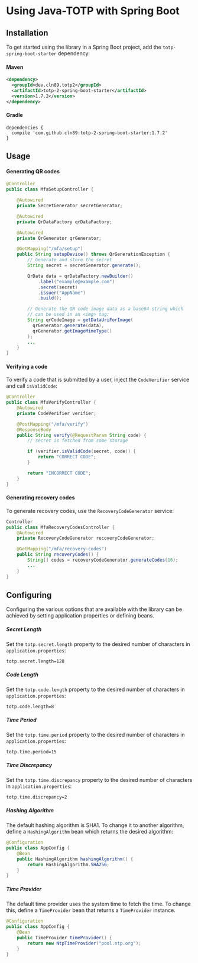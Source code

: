 # Using Java-TOTP with Spring Boot



## Installation

To get started using the library in a Spring Boot project, add the `totp-spring-boot-starter` dependency:

#### Maven

```xml
<dependency>
  <groupId>dev.cln89.totp2</groupId>
  <artifactId>totp-2-spring-boot-starter</artifactId>
  <version>1.7.2</version>
</dependency>
```

#### Gradle

```
dependencies {
  compile 'com.github.cln89:totp-2-spring-boot-starter:1.7.2'
}
```



## Usage

#### Generating QR codes

```java
@Controller
public class MfaSetupController {

    @Autowired
    private SecretGenerator secretGenerator;

    @Autowired
    private QrDataFactory qrDataFactory;

    @Autowired
    private QrGenerator qrGenerator;

    @GetMapping("/mfa/setup")
    public String setupDevice() throws QrGenerationException {
        // Generate and store the secret
        String secret = secretGenerator.generate();

        QrData data = qrDataFactory.newBuilder()
            .label("example@example.com")
            .secret(secret)
            .issuer("AppName")
            .build();

        // Generate the QR code image data as a base64 string which
        // can be used in an <img> tag:
        String qrCodeImage = getDataUriForImage(
          qrGenerator.generate(data), 
          qrGenerator.getImageMimeType()
        );
        ...
    }
}
```



#### Verifying a code

To verify a code that is submitted by a user, inject the `CodeVerifier` service and call `isValidCode`:


```java
@Controller
public class MfaVerifyController {
    @Autowired
    private CodeVerifier verifier;

    @PostMapping("/mfa/verify")
    @ResponseBody
    public String verify(@RequestParam String code) {
        // secret is fetched from some storage

        if (verifier.isValidCode(secret, code)) {
            return "CORRECT CODE";
        }

        return "INCORRECT CODE";
    }
}
```



#### Generating recovery codes

To generate recovery codes, use the `RecoveryCodeGenerator` service:

```java
Controller
public class MfaRecoveryCodesController {
    @Autowired
    private RecoveryCodeGenerator recoveryCodeGenerator;

    @GetMapping("/mfa/recovery-codes")
    public String recoveryCodes() {
        String[] codes = recoveryCodeGenerator.generateCodes(16);
        ...
    }
}
```






## Configuring

Configuring the various options that are available with the library can be achieved by setting application properties or defining beans.



##### Secret Length

Set the `totp.secret.length` property to the desired number of characters in `application.properties`:

```
totp.secret.length=128
```



##### Code Length

Set the `totp.code.length` property to the desired number of characters in `application.properties`:

```
totp.code.length=8
```



##### Time Period

Set the `totp.time.period` property to the desired number of characters in `application.properties`:

```
totp.time.period=15
```



##### Time Discrepancy

Set the `totp.time.discrepancy` property to the desired number of characters in `application.properties`:

```
totp.time.discrepancy=2
```



##### Hashing Algorithm

The default hashing algorithm is SHA1. To change it to another algorithm, define a `HashingAlgorithm` bean which returns the desired algorithm:

```java
@Configuration
public class AppConfig {
    @Bean
    public HashingAlgorithm hashingAlgorithm() {
        return HashingAlgorithm.SHA256;
    }
}
```



##### Time Provider

The default time provider uses the system time to fetch the time. To change this, define a `TimeProvider` bean that returns a `TimeProvider` instance.

```java
@Configuration
public class AppConfig {
    @Bean
    public TimeProvider timeProvider() {
        return new NtpTimeProvider("pool.ntp.org");
    }
}
```
